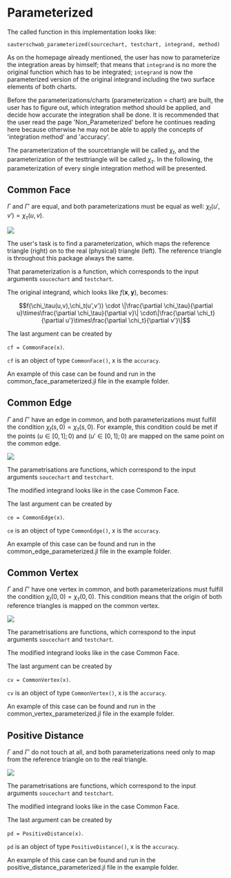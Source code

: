 # Parameterized


The called function in this implementation looks like:

`sauterschwab_parameterized(sourcechart, testchart, integrand, method)`

As on the homepage already mentioned, the user has now to parameterize the integration areas by himself; that means that `integrand` is no more the original function which has to be integrated; `integrand` is now the parameterized version of the original integrand including the two surface elements of both charts.

Before the parameterizations/charts (parameterization = chart) are built, the user has to figure out, which integration method should be applied, and decide how accurate the integration shall be done. It is recommended that the user read the page 'Non_Parameterized' before he continues reading here because otherwise he may not be able to apply the concepts of 'integration method' and 'accuracy'.

The parameterization of the sourcetriangle will be called $\chi_t$, and the parameterization of the testtriangle will be called $\chi_\tau$. In the following, the parameterization of every single integration method will be presented.



## Common Face

$\Gamma$ and $\Gamma'$ are equal, and both parameterizations must be equal as well: $\chi_t(u',v') = \chi_\tau(u,v)$.

![](assets/CommonFace.bmp)

The user's task is to find a parameterization, which maps the reference triangle (right) on to the real (physical) triangle (left). The reference triangle is throughout this package always the same.

 That parameterization is a function, which corresponds to the input arguments `soucechart` and `testchart`.

The original integrand, which looks like $f(\textbf{x},\textbf{y})$, becomes:

```math
f(\chi_\tau(u,v),\chi_t(u',v')) \cdot \|\frac{\partial \chi_\tau}{\partial u}\times\frac{\partial \chi_\tau}{\partial v}\| \cdot\|\frac{\partial \chi_t}{\partial u'}\times\frac{\partial \chi_t}{\partial v'}\|
```

The last argument can be created by

`cf = CommonFace(x)`.

`cf` is an object of type `CommonFace()`, x is the `accuracy`.

An example of this case can be found and run in the common_face_parameterized.jl file in the example folder.



## Common Edge

$\Gamma$ and $\Gamma'$ have an edge in common, and both parameterizations must fulfill the condition $\chi_t(s,0) = \chi_\tau(s,0)$. For example, this condition could be met if the points $(u\in[0,1];0)$ and $(u'\in[0,1];0)$ are mapped on the same point on the common edge.

![](assets/CommonEdge.bmp)

The parametrisations are functions, which correspond to the input arguments `soucechart` and `testchart`.

The modified integrand looks like in the case Common Face.

The last argument can be created by

`ce = CommonEdge(x)`.

`ce` is an object of type `CommonEdge()`, x is the `accuracy`.

An example of this case can be found and run in the common_edge_parameterized.jl file in the example folder.



## Common Vertex

$\Gamma$ and $\Gamma'$ have one vertex in common, and both parameterizations must fulfill the condition $\chi_t(0,0) = \chi_\tau(0,0)$. This condition means that the origin of both reference triangles is mapped on the common vertex.

![](assets/CommonVertex.bmp)

The parametrisations are functions, which correspond to the input arguments `soucechart` and `testchart`.

The modified integrand looks like in the case Common Face.

The last argument can be created by

`cv = CommonVertex(x)`.

`cv` is an object of type `CommonVertex()`, x is the `accuracy`.

An example of this case can be found and run in the common_vertex_parameterized.jl file in the example folder.



## Positive Distance

$\Gamma$ and $\Gamma'$ do not touch at all, and both parameterizations need only to map from the reference triangle on to the real triangle.

![](assets/PositiveDistance.bmp)

The parametrisations are functions, which correspond to the input arguments `soucechart` and `testchart`.

The modified integrand looks like in the case Common Face.

The last argument can be created by

`pd = PositiveDistance(x)`.

`pd` is an object of type `PositiveDistance()`, x is the `accuracy`.

An example of this case can be found and run in the positive_distance_parameterized.jl file in the example folder.
